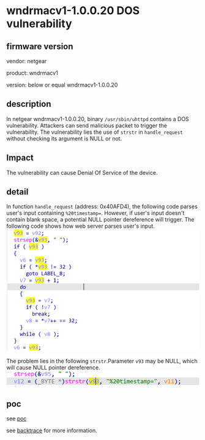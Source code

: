 # wndrmacv1-1.0.0.20 DOS vulnerability
## firmware version
vendor: netgear

product: wndrmacv1

version: below or equal wndrmacv1-1.0.0.20

## description
In netgear wndrmacv1-1.0.0.20, binary `/usr/sbin/uhttpd` contains a DOS vulnerability. Attackers can send malicious packet to trigger the vulnerability. The vulnerability lies the use of `strstr` in `handle_request` without checking its argument is NULL or not.

## Impact
The vulnerability can cause Denial Of Service of the device.

## detail
In function `handle_request` (address: 0x40AFD4), the following code parses user's input containing `%20timestamp=`. However, if user's input doesn't contain blank space, a potential NULL pointer dereference will trigger. The following code shows how web server parses user's input.
![alt text](image.png)

The problem lies in the following `strstr`.Parameter `v93` may be NULL, which will cause NULL pointer dereference.
![alt text](image-1.png)

## poc
see [poc](./poc)

see [backtrace](./backtrace) for more information.
